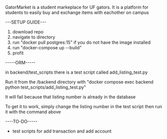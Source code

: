 GatorMarket is a student markeplace for UF gators. It is a platform for students to easily buy and exchange items with eachother on campus 


---SETUP GUIDE---
1. download repo
2. navigate to directory
3. run "docker pull postgres:15" if you do not have the image installed
4. run "docker-compose up --build"
5. profit



-----ORM-----

in backend/test_scripts there is a test script called add_listing_test.py

Run it from the /backend directory with "docker compose exec backend python test_scripts/add_listing_test.py"

It will fail because that listing number is already in the database

To get it to work, simply change the listing number in the test script then run it with the command above


----TO-DO-----
* test scripts for add transaction and add account
